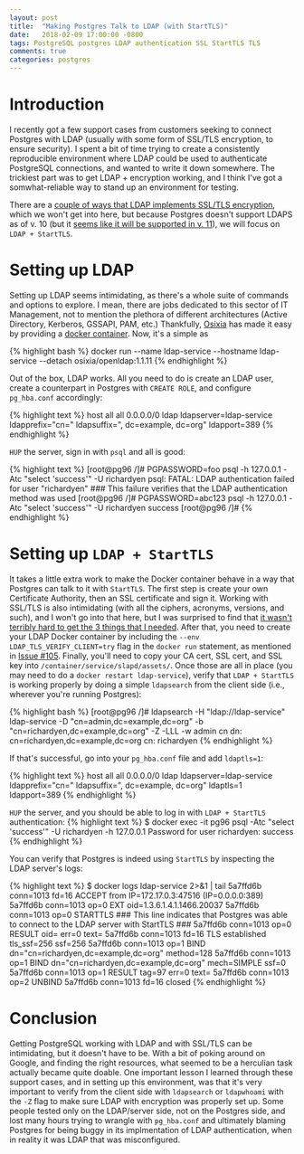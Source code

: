 ```yaml
---
layout: post
title:  "Making Postgres Talk to LDAP (with StartTLS)"
date:   2018-02-09 17:00:00 -0800
tags: PostgreSQL postgres LDAP authentication SSL StartTLS TLS
comments: true
categories: postgres
---
```


# Introduction
I recently got a few support cases from customers seeking to connect Postgres with LDAP (usually with some form of SSL/TLS encryption, to ensure security).  I spent a bit of time trying to create a consistently reproducible environment where LDAP could be used to authenticate PostgreSQL connections, and wanted to write it down somewhere.  The trickiest part was to get LDAP + encryption working, and I think I've got a somwhat-reliable way to stand up an environment for testing.

There are a [couple of ways that LDAP implements SSL/TLS encryption](https://forum.forgerock.com/2015/04/ldaps-or-starttls-that-is-the-question/), which we won't get into here, but because Postgres doesn't support LDAPS as of v. 10 (but it [seems like it will be supported in v. 11](https://www.postgresql.org/message-id/E1eWkkK-00083z-1r%40gemulon.postgresql.org)), we will focus on `LDAP + StartTLS`.

# Setting up LDAP
Setting up LDAP seems intimidating, as there's a whole suite of commands and options to explore.  I mean, there are jobs dedicated to this sector of IT Management, not to mention the plethora of different architectures (Active Directory, Kerberos, GSSAPI, PAM, etc.)  Thankfully, [Osixia](http://www.osixia.net/) has made it easy by providing a [docker container](https://github.com/osixia/docker-openldap).  Now, it's a simple as

{% highlight bash %}
docker run --name ldap-service --hostname ldap-service --detach osixia/openldap:1.1.11
{% endhighlight %}

Out of the box, LDAP works.  All you need to do is create an LDAP user, create a counterpart in Postgres with `CREATE ROLE`, and configure `pg_hba.conf` accordingly:

{% highlight text %}
host   all         all      0.0.0.0/0  ldap ldapserver=ldap-service ldapprefix="cn=" ldapsuffix=", dc=example, dc=org" ldapport=389
{% endhighlight %}

`HUP` the server, sign in with `psql` and all is good:

{% highlight text %}
[root@pg96 /]# PGPASSWORD=foo psql -h 127.0.0.1 -Atc "select 'success'" -U richardyen
psql: FATAL:  LDAP authentication failed for user "richardyen"    ### This failure verifies that the LDAP authentication method was used
[root@pg96 /]# PGPASSWORD=abc123 psql -h 127.0.0.1 -Atc "select 'success'" -U richardyen
success
[root@pg96 /]# 
{% endhighlight %}

# Setting up `LDAP + StartTLS`
It takes a little extra work to make the Docker container behave in a way that Postgres can talk to it with `StartTLS`.  The first step is create your own Certificate Authority, then an SSL certificate and sign it.  Working with SSL/TLS is also intimidating (with all the ciphers, acronyms, versions, and such), and I won't go into that here, but I was surprised to find that [it wasn't terribly hard to get the 3 things that I needed](https://jamielinux.com/docs/openssl-certificate-authority/create-the-root-pair.html).  After that, you need to create your LDAP Docker container by including the `--env LDAP_TLS_VERIFY_CLIENT=try` flag in the `docker run` statement, as mentioned in [Issue #105](https://github.com/osixia/docker-openldap/issues/105#issuecomment-279673189).  Finally, you'll need to copy your CA cert, SSL cert, and SSL key into `/container/service/slapd/assets/`.  Once those are all in place (you may need to do a `docker restart ldap-service`), verify that `LDAP + StartTLS` is working properly by doing a simple `ldapsearch` from the client side (i.e., wherever you're running Postgres):

{% highlight bash %}
[root@pg96 /]# ldapsearch -H "ldap://ldap-service" ldap-service -D "cn=admin,dc=example,dc=org" -b "cn=richardyen,dc=example,dc=org" -Z -LLL -w admin cn
dn: cn=richardyen,dc=example,dc=org
cn: richardyen
{% endhighlight %}

If that's successful, go into your `pg_hba.conf` file and add `ldaptls=1`:

{% highlight text %}
host   all         all      0.0.0.0/0  ldap ldapserver=ldap-service ldapprefix="cn=" ldapsuffix=", dc=example, dc=org" ldaptls=1 ldapport=389
{% endhighlight %}

`HUP` the server, and you should be able to log in with `LDAP + StartTLS` authentication:
{% highlight text %}
$ docker exec -it pg96 psql -Atc "select 'success'" -U richardyen -h 127.0.0.1
Password for user richardyen: 
success
{% endhighlight %}

You can verify that Postgres is indeed using `StartTLS` by inspecting the LDAP server's logs:

{% highlight text %}
$ docker logs ldap-service 2>&1 | tail
5a7ffd6b conn=1013 fd=16 ACCEPT from IP=172.17.0.3:47516 (IP=0.0.0.0:389)
5a7ffd6b conn=1013 op=0 EXT oid=1.3.6.1.4.1.1466.20037
5a7ffd6b conn=1013 op=0 STARTTLS                 ### This line indicates that Postgres was able to connect to the LDAP server with StartTLS ###
5a7ffd6b conn=1013 op=0 RESULT oid= err=0 text=
5a7ffd6b conn=1013 fd=16 TLS established tls_ssf=256 ssf=256
5a7ffd6b conn=1013 op=1 BIND dn="cn=richardyen,dc=example,dc=org" method=128
5a7ffd6b conn=1013 op=1 BIND dn="cn=richardyen,dc=example,dc=org" mech=SIMPLE ssf=0
5a7ffd6b conn=1013 op=1 RESULT tag=97 err=0 text=
5a7ffd6b conn=1013 op=2 UNBIND
5a7ffd6b conn=1013 fd=16 closed
{% endhighlight %}

# Conclusion
Getting PostgreSQL working with LDAP and with SSL/TLS can be intimidating, but it doesn't have to be.  With a bit of poking around on Google, and finding the right resources, what seemed to be a herculian task actually became quite doable.  One important lesson I learned through these support cases, and in setting up this environment, was that it's very important to verify from the client side with `ldapsearch` or `ldapwhoami` with the `-Z` flag to make sure LDAP with encryption was properly set up.  Some people tested only on the LDAP/server side, not on the Postgres side, and lost many hours trying to wrangle with `pg_hba.conf` and ultimately blaming Postgres for being buggy in its implmentation of LDAP authentication, when in reality it was LDAP that was misconfigured.
